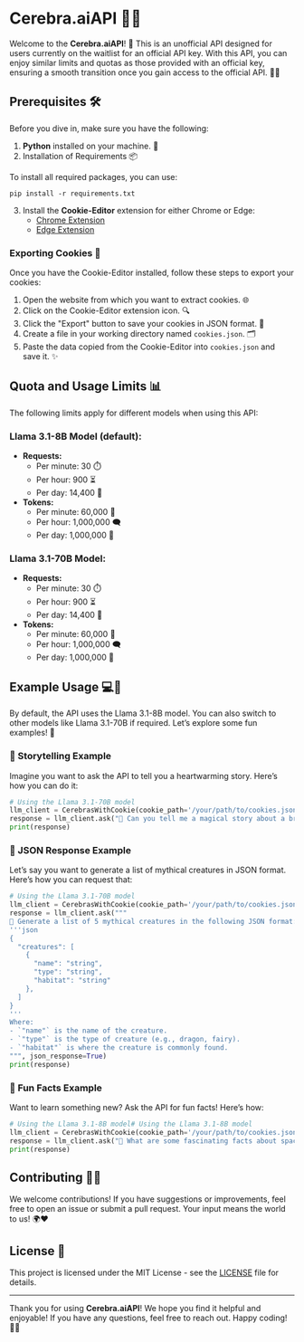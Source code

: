 # Cerebra.aiAPI 🌟✨

Welcome to the **Cerebra.aiAPI**! 🎉 This is an unofficial API designed for users currently on the waitlist for an official API key. With this API, you can enjoy similar limits and quotas as those provided with an official key, ensuring a smooth transition once you gain access to the official API. 🚀💫

## Prerequisites 🛠️

Before you dive in, make sure you have the following:

1. **Python** installed on your machine. 🐍
2. Installation of Requirements 📦

To install all required packages, you can use:

```
pip install -r requirements.txt
```


3. Install the **Cookie-Editor** extension for either Chrome or Edge:
   - [Chrome Extension](https://chrome.google.com/webstore/detail/cookie-editor/...)
   - [Edge Extension](https://microsoftedge.microsoft.com/addons/detail/cookie-editor/...)

### Exporting Cookies 🍪

Once you have the Cookie-Editor installed, follow these steps to export your cookies:

1. Open the website from which you want to extract cookies. 🌐
2. Click on the Cookie-Editor extension icon. 🔍
3. Click the "Export" button to save your cookies in JSON format. 💾
4. Create a file in your working directory named `cookies.json`. 🗂️
5. Paste the data copied from the Cookie-Editor into `cookies.json` and save it. ✨

## Quota and Usage Limits 📊

The following limits apply for different models when using this API:

### Llama 3.1-8B Model (default):
- **Requests:**
  - Per minute: 30 ⏱️
  - Per hour: 900 ⏳
  - Per day: 14,400 📅
- **Tokens:**
  - Per minute: 60,000 💬
  - Per hour: 1,000,000 🗨️
  - Per day: 1,000,000 📝

### Llama 3.1-70B Model:
- **Requests:**
  - Per minute: 30 ⏱️
  - Per hour: 900 ⏳
  - Per day: 14,400 📅
- **Tokens:**
  - Per minute: 60,000 💬
  - Per hour: 1,000,000 🗨️
  - Per day: 1,000,000 📝

## Example Usage 💻💖

By default, the API uses the Llama 3.1-8B model. You can also switch to other models like Llama 3.1-70B if required. Let’s explore some fun examples! 🎈

### 🌈 Storytelling Example

Imagine you want to ask the API to tell you a heartwarming story. Here’s how you can do it:

```python
# Using the Llama 3.1-70B model
llm_client = CerebrasWithCookie(cookie_path='/your/path/to/cookies.json', model='llama3.1-70b')
response = llm_client.ask("🌟 Can you tell me a magical story about a brave little girl and her talking cat? 🐱✨")
print(response)
```

### 🥳 JSON Response Example

Let’s say you want to generate a list of mythical creatures in JSON format. Here’s how you can request that:

```python
# Using the Llama 3.1-70B model
llm_client = CerebrasWithCookie(cookie_path='/your/path/to/cookies.json', model='llama3.1-70b')
response = llm_client.ask("""
🦄 Generate a list of 5 mythical creatures in the following JSON format:
'''json
{
  "creatures": [
    {
      "name": "string",
      "type": "string",
      "habitat": "string"
    },
  ]
}
'''
Where:
- `"name"` is the name of the creature.
- `"type"` is the type of creature (e.g., dragon, fairy).
- `"habitat"` is where the creature is commonly found.
""", json_response=True)
print(response)
```

### 🎉 Fun Facts Example

Want to learn something new? Ask the API for fun facts! Here’s how:

```python
# Using the Llama 3.1-8B model# Using the Llama 3.1-8B model
llm_client = CerebrasWithCookie(cookie_path='/your/path/to/cookies.json', model='llama3.1-8b')
response = llm_client.ask("🤔 What are some fascinating facts about space? 🌌✨")
print(response)
```


## Contributing 🤝💕

We welcome contributions! If you have suggestions or improvements, feel free to open an issue or submit a pull request. Your input means the world to us! 🌍❤️

## License 📄

This project is licensed under the MIT License - see the [LICENSE](LICENSE) file for details.

---

Thank you for using **Cerebra.aiAPI**! We hope you find it helpful and enjoyable! If you have any questions, feel free to reach out. Happy coding! 🎊💖
